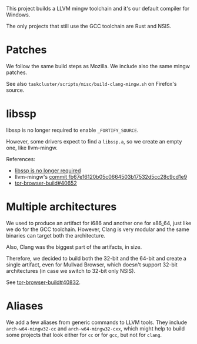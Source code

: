 This project builds a LLVM mingw toolchain and it's our default compiler for
Windows.

The only projects that still use the GCC toolchain are Rust and NSIS.

# Patches

We follow the same build steps as Mozilla.
We include also the same mingw patches.

See also `taskcluster/scripts/misc/build-clang-mingw.sh` on Firefox's source.

# libssp

libssp is no longer required to enable `_FORTIFY_SOURCE`.

However, some drivers expect to find a `libssp.a`, so we create an empty one,
like llvm-mingw.

References:

- [libssp is no longer required](https://www.msys2.org/news/#2022-10-10-libssp-is-no-longer-required)
- llvm-mingw's
  [commit fb67e16120b05c0664503b17532d5cc28c9cd1e9](https://github.com/mstorsjo/llvm-mingw/commit/fb67e16120b05c0664503b17532d5cc28c9cd1e9)
- [tor-browser-build#40652](https://gitlab.torproject.org/tpo/applications/tor-browser-build/-/issues/40652)

# Multiple architectures

We used to produce an artifact for i686 and another one for x86_64, just like we
do for the GCC toolchain.
However, Clang is very modular and the same binaries can target both the
architecture.

Also, Clang was the biggest part of the artifacts, in size.

Therefore, we decided to build both the 32-bit and the 64-bit and create a
single artifact, even for Mullvad Browser, which doesn't support 32-bit
architectures (in case we switch to 32-bit only NSIS).

See
[tor-browser-build#40832](https://gitlab.torproject.org/tpo/applications/tor-browser-build/-/issues/40832).

# Aliases

We add a few aliases from generic commands to LLVM tools. They include
`arch-w64-mingw32-cc` and `arch-w64-mingw32-cxx`, which might help to build some
projects that look either for `cc` or for `gcc`, but not for `clang`. 
